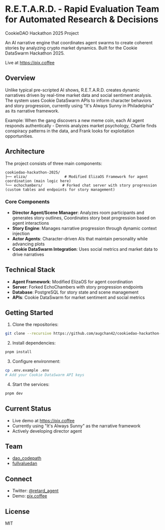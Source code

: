 # R.E.T.A.R.D. - Rapid Evaluation Team for Automated Research & Decisions
CookieDAO Hackathon 2025 Project

An AI narrative engine that coordinates agent swarms to create coherent stories by analyzing crypto market dynamics. Built for the Cookie DataSwarm Hackathon 2025.

Live at https://pix.coffee

## Overview

Unlike typical pre-scripted AI shows, R.E.T.A.R.D. creates dynamic narratives driven by real-time market data and social sentiment analysis. The system uses Cookie DataSwarm APIs to inform character behaviors and story progression, currently using "It's Always Sunny in Philadelphia" as its narrative framework.

Example: When the gang discovers a new meme coin, each AI agent responds authentically - Dennis analyzes market psychology, Charlie finds conspiracy patterns in the data, and Frank looks for exploitation opportunities.

## Architecture

The project consists of three main components:

```
cookiedao-hackathon-2025/
├── eliza/                 # Modified ElizaOS Framework for agent coordination (main logic here)
└── echochambers/         # Forked chat server with story progression (custom tables and endpoints for story management)
```

### Core Components

- **Director Agent/Scene Manager**: Analyzes room participants and generates story outlines, Coordinates story beat progression based on agent interactions
- **Story Engine**: Manages narrative progression through dynamic context injection
- **Actor Agents**: Character-driven AIs that maintain personality while advancing plots
- **Cookie DataSwarm Integration**: Uses social metrics and market data to drive narratives

## Technical Stack

- **Agent Framework**: Modified ElizaOS for agent coordination
- **Server**: Forked EchoChambers with story progression endpoints
- **Database**: PostgreSQL for story state and scene management
- **APIs**: Cookie DataSwarm for market sentiment and social metrics

## Getting Started

1. Clone the repositories:
```bash
git clone --recursive https://github.com/augchan42/cookiedao-hackathon-2025.git
```

2. Install dependencies:
```bash
pnpm install
```

3. Configure environment:
```bash
cp .env.example .env
# Add your Cookie DataSwarm API keys
```

4. Start the services:
```bash
pnpm dev
```

## Current Status

- Live demo at https://pix.coffee
- Currently using "It's Always Sunny" as the narrative framework
- Actively developing director agent

## Team

- [dao_codepath](x.com/dao_codepath)
- [fullvaluedan](x.com/fullvaluedan)


## Connect

- Twitter: [@retard_agent](https://twitter.com/retard_agent)
- Demo: [pix.coffee](https://pix.coffee)

## License

MIT